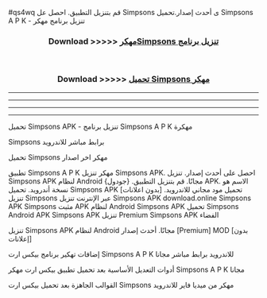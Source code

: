 #qs4wq قم بتنزيل التطبيق. احصل عل Simpsons  ى أحدث إصدار.تحميل Simpsons  A P K - تنزيل برنامج مهكر



<div align="center">
<h3>Download >>>>> <a href="https://ar-sites.web.app/?ar= Simpsons ">مهكرSimpsons  تنزيل برنامج</a></h3><br>

<h3>Download >>>>> <a href="https://ar-sites.web.app/?ar= Simpsons ">تحميل Simpsons  مهكر</a></h3>
</div>


----------------------------------------------------------

----------------------------------------------------------

----------------------------------------------------------

----------------------------------------------------------


تحميل Simpsons  APK - تنزيل برنامج Simpsons  A P K مهكرة

Simpsons  برابط مباشر للاندرويد

تحميل Simpsons  مهكر اخر اصدار

تطبيق Simpsons  A P K مهكر
تنزيل Simpsons  APK. احصل على أحدث إصدار.
تنزيل Simpsons  APK لنظام Android مجانًا.
قم بتنزيل التطبيق. {جودول} APK. الاسم هو نسخة أندرويد.
تحميل Simpsons  APK [بدون اعلانات]
تحميل مود مجاني للاندرويد.
تنزيل Simpsons  عبر الإنترنت
تنزيل Simpsons  APK
download.online Simpsons  APK
Simpsons  مثبت APK لنظام Android
Simpsons  APK
تحميل Simpsons  Android APK
Simpsons  APK تنزيل Premium
Simpsons  APK الفضاء

تنزيل Simpsons  APK لنظام Android مجانًا. أحدث إصدار [Premium] MOD [بدون إعلانات]

إضافات تهكير برنامج بيكس ارت Simpsons  A P K للاندرويد برابط مباشر مجانا

أدوات التعديل الأساسية بعد تحميل تطبيق بيكس ارت مهكر Simpsons  A P K مجانا

القوالب الجاهزة بعد تحميل بيكس ارت Simpsons  مهكر من ميديا فاير للاندرويد



